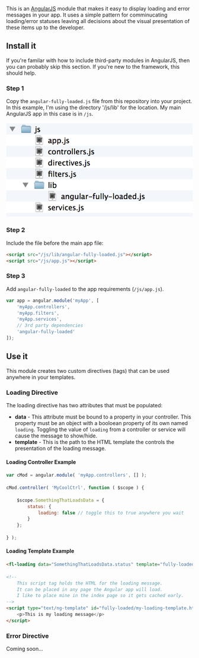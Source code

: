 This is an [AngularJS](http://angularjs.org/) module that makes it easy to display loading and error messages in your app. It uses a simple pattern for comminucating loading/error statuses leaving all decisions about the visual presentation of these items up to the developer.

## Install it
If you're familar with how to include third-party modules in AngularJS, then you can probably skip this section. If you're new to the framework, this should help.

### Step 1
Copy the `angular-fully-loaded.js` file from this repository into your project. In this example, I'm using the directory '/js/lib' for the location. My main AngularJS app in this case is in `/js`.

![Screenshot of files in project folder](https://raw.githubusercontent.com/projectweekend/angular-fully-loaded/master/screenshots/copy-files-into-project.png)

### Step 2
Include the file before the main app file:

~~~html
<script src="/js/lib/angular-fully-loaded.js"></script>
<script src="/js/app.js"></script>
~~~

### Step 3
Add `angular-fully-loaded` to the app requirements (`/js/app.js`).
~~~javascript
var app = angular.module('myApp', [
    'myApp.controllers',
    'myApp.filters',
    'myApp.services',
    // 3rd party dependencies
    'angular-fully-loaded'
]);
~~~

## Use it
This module creates two custom directives (tags) that can be used anywhere in your templates. 

### Loading Directive
The loading directive has two attributes that must be populated:

* **data** - This attribute must be bound to a property in your controller. This property must be an object with a booloean property of its own named `loading`. Toggling the value of `loading` from a controller or service will cause the message to show/hide.
* **template** - This is the path to the HTML template the controls the presentation of the loading message.

#### Loading Controller Example
~~~javascript
var cMod = angular.module( 'myApp.controllers', [] );

cMod.controller( 'MyCoolCtrl', function ( $scope ) {

    $scope.SomethingThatLoadsData = {
        status: {
            loading: false // toggle this to true anywhere you wait
        }
    };

} );
~~~


#### Loading Template Example
~~~html
<fl-loading data="SomethingThatLoadsData.status" template="fully-loaded/my-loading-template.html"></fl-loading>

<!--
    This script tag holds the HTML for the loading message.
    It can be placed in any page the Angular app will load.
    I like to place mine in the index page so it gets cached early.
-->
<script type="text/ng-template" id="fully-loaded/my-loading-template.html">
    <p>This is my loading message</p>
</script>
~~~

### Error Directive
Coming soon...
